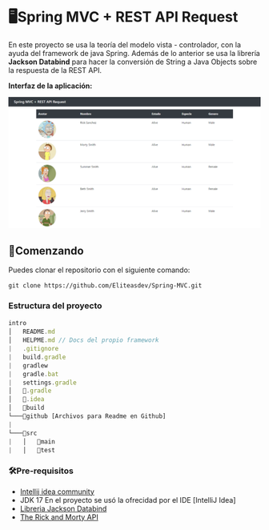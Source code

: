 # 🖥️Spring MVC + REST API Request

En este proyecto se usa la teoría del modelo vista - controlador, con la ayuda del framework de java Spring. Además de lo anterior se usa la librería __Jackson Databind__ para hacer la conversión de String a Java Objects sobre la respuesta de la REST API.

__Interfaz de la aplicación:__

![](https://github.com/Eliteasdev/Spring-MVC/blob/main/github/Desktop.png?raw=true)

## 📓Comenzando

Puedes clonar el repositorio con el siguiente comando:

~~~git
git clone https://github.com/Eliteasdev/Spring-MVC.git
~~~


### Estructura del proyecto

~~~js
intro
│   README.md
│   HELPME.md // Docs del propio framework
|   .gitignore
|   build.gradle
|   gradlew
|   gradle.bat
|   settings.gradle
│   📁️.gradle    
│   📁️.idea
│   📁️build
└───📁github [Archivos para Readme en Github]
|
└───📁️src
|   │   📁️main
|   │   📁️test
~~~

### 🛠️Pre-requisitos

* [Intellij idea community](https://www.jetbrains.com/idea/)
* JDK 17 En el proyecto se usó la ofrecidad por el IDE [IntelliJ Idea]
* [Libreria Jackson Databind](https://central.sonatype.com/artifact/com.fasterxml.jackson.core/jackson-databind/2.15.0/overview)
* [The Rick and Morty API](https://rickandmortyapi.com/)